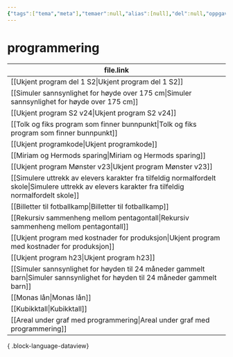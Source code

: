 ```yaml
---
{"tags":["tema","meta"],"temaer":null,"alias":[null],"del":null,"oppgave":null,"fag":null,"eksamen":null,"dg-publish":true,"title":"programmering","date":"2023-06-01","modified":"2023-06-01","permalink":"/temaer/programmering/","dgPassFrontmatter":true}
---
```



# programmering
| file.link                                                                                                                                             |
| ----------------------------------------------------------------------------------------------------------------------------------------------------- |
| [[Ukjent program del 1 S2\|Ukjent program del 1 S2]]                                                                                               |
| [[Simuler sannsynlighet for høyde over 175 cm\|Simuler sannsynlighet for høyde over 175 cm]]                                                       |
| [[Ukjent program S2 v24\|Ukjent program S2 v24]]                                                                                                   |
| [[Tolk og fiks program som finner bunnpunkt\|Tolk og fiks program som finner bunnpunkt]]                                                           |
| [[Ukjent programkode\|Ukjent programkode]]                                                                                                         |
| [[Miriam og Hermods sparing\|Miriam og Hermods sparing]]                                                                                           |
| [[Ukjent program Mønster v23\|Ukjent program Mønster v23]]                                                                                         |
| [[Simulere uttrekk av elevers karakter fra tilfeldig normalfordelt skole\|Simulere uttrekk av elevers karakter fra tilfeldig normalfordelt skole]] |
| [[Billetter til fotballkamp\|Billetter til fotballkamp]]                                                                                           |
| [[Rekursiv sammenheng mellom pentagontall\|Rekursiv sammenheng mellom pentagontall]]                                                               |
| [[Ukjent program med kostnader for produksjon\|Ukjent program med kostnader for produksjon]]                                                       |
| [[Ukjent program h23\|Ukjent program h23]]                                                                                                         |
| [[Simuler sannsynlighet for høyden til 24 måneder gammelt barn\|Simuler sannsynlighet for høyden til 24 måneder gammelt barn]]                     |
| [[Monas lån\|Monas lån]]                                                                                                                           |
| [[Kubikktall\|Kubikktall]]                                                                                                                         |
| [[Areal under graf med programmering\|Areal under graf med programmering]]                                                                         |

{ .block-language-dataview}
